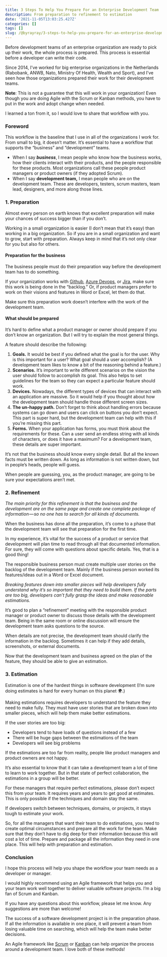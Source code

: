 ```yaml
---
title: 3 Steps To Help You Prepare For an Enterprise Development Team
description: From preparation to refinement to estimation
date: '2021-11-05T13:03:25.427Z'
categories: []
tags: []
slug: /@byrayray/3-steps-to-help-you-prepare-for-an-enterprise-development-team-981742f265cd
---
```


Before development teams of an enterprise organization are ready to pick up their work, the whole process is prepared. This process is essential before a developer can write their code.

Since 2014, I’ve worked for big enterprise organizations in the Netherlands (Rabobank, ANWB, Nato, Ministry Of Health, Wealth and Sport), and I’ve seen how those organizations prepared their work for their development teams.

**Note**: This is not a guarantee that this will work in your organization! Even though you are doing Agile with the Scrum or Kanban methods, you have to put in the work and adopt change when needed.

I learned a ton from it, so I would love to share that workflow with you.

### Foreword

This workflow is the baseline that I use in all of the organizations I work for. From small to big, it doesn’t matter. It’s essential to have a workflow that supports the “business” and “development” teams.

*   When I say **_business_**, I mean people who know how the business works, how their clients interact with their products, and the people responsible for these products. Most organizations call these people product managers or product owners (if they adopted Scrum).
*   When I say **development team,** I mean people who are on the development team. These are developers, testers, scrum masters, team lead, designers, and more along those lines.

### 1\. Preparation

Almost every person on earth knows that excellent preparation will make your chances of success bigger than if you don’t.

Working in a small organization is easier (I don’t mean that it’s easy) than working in a big organization. So if you are in a small organization and want to grow, start with preparation. Always keep in mind that it’s not only clear for you but also for others.

#### Preparation for the business

The business people must do their preparation way before the development team has to do something.

If your organization works with [Github](https://github.com/), [Azure Devops](http://dev.azure.com/), or [Jira](https://www.atlassian.com/software/jira), make sure this work is being done in the “backlog.” Or, if product managers prefer to work on their visions and features in Word or Excel, let them do that.

Make sure this preparation work doesn’t interfere with the work of the development team.

#### What should be prepared

It’s hard to define what a product manager or owner should prepare if you don’t know an organization. But I will try to explain the most general things.

A feature should describe the following:

1.  **Goals.** It would be best if you defined what the goal is for the user. Why is this important for a user? What goal should a user accomplish? (A development team likes to know a bit of the reasoning behind a feature.)
2.  **Scenarios.** It’s important to write different scenarios on the vision the user should follow to accomplish its goal. This also helps to set guidelines for the team so they can expect a particular feature should work.
3.  **Devices.** Nowadays, the different types of devices that can interact with an application are massive. So it would help if you thought about how the development team should handle those different screen sizes.
4.  **The un-happy path.** Don’t forget to think about handling errors because systems can go down and users can click on buttons you don’t expect. This part is super hard, but the development team can help with this if you’re missing this part.
5.  **Forms.** When your application has forms, you must think about the requirements for these. Can a user send an endless string with all kinds of characters, or does it have a maximum? For a development team, these details are super important.

It’s not that the business should know every single detail. But all the known facts must be written down. As long as information is not written down, but in people’s heads, people will guess.

When people are guessing, you, as the product manager, are going to be sure your expectations aren’t met.

### 2\. Refinement

_The main priority for this refinement is that the business and the development are on the same page and create one complete package of information — so no one has to search for all kinds of documents._

When the business has done all the preparation, it’s come to a phase that the development team will see that preparation for the first time.

In my experience, it’s vital for the success of a product or service that development will plan time to read through all that documented information. For sure, they will come with questions about specific details. Yes, that is a good thing!

The responsible business person must create multiple user stories on the backlog of the development team. Mainly if the business person worked its features/ideas out in a Word or Excel document.

_Breaking features down into smaller pieces will help developers fully understand why it’s so important that they need to build them. If the parts are too big, developers can’t fully grasp the ideas and make reasonable estimations._

It’s good to plan a “refinement” meeting with the responsible product manager or product owner to discuss those details with the development team. Being in the same room or online discussion will ensure the development team asks questions to the source.

When details are not precise, the development team should clarify the information in the backlog. Sometimes it can help if they add details, screenshots, or external documents.

Now that the development team and business agreed on the plan of the feature, they should be able to give an estimation.

### 3\. Estimation

Estimation is one of the hardest things in software development (I’m sure doing estimates is hard for every human on this planet 🌍.)

Making estimations requires developers to understand the feature they need to make fully. They must have user stories that are broken down into smaller pieces, which will help them make better estimations.

If the user stories are too big:

*   Developers tend to have loads of questions instead of a few
*   There will be huge gaps between the estimations of the team
*   Developers will see big problems

If the estimations are too far from reality, people like product managers and product owners are not happy.

It’s also essential to know that it can take a development team a lot of time to learn to work together. But in that state of perfect collaboration, the estimations in a group will be better.

For these managers that require perfect estimations, please don’t expect this from your team. It requires years and years to get good at estimates. This is only possible if the techniques and domain stay the same.

If developers switch between techniques, domains, or projects, it stays tough to estimate your work.

So, for all the managers that want their team to do estimations, you need to create optimal circumstances and prepare all the work for the team. Make sure that they don’t have to dig deep for their information because this will cost a lot of time. Prepare and package all the information they need in one place. This will help with preparation and estimation.



### Conclusion

I hope this process will help you shape the workflow your team needs as a developer or manager.

I would highly recommend using an Agile framework that helps you and your team work well together to deliver valuable software projects. I’m a big fan of Scrum and Kanban.

If you have any questions about this workflow, please let me know. Any suggestions are more than welcome!

The success of a software development project is in the preparation phase. If all the information is available in one place, it will prevent a team from losing valuable time on searching, which will help the team make better decisions.

An Agile framework like [Scrum](https://www.scrum.org/resources/what-is-scrum) or [Kanban](https://www.atlassian.com/agile/kanban) can help organize the process around a development team. I love both of these methods!